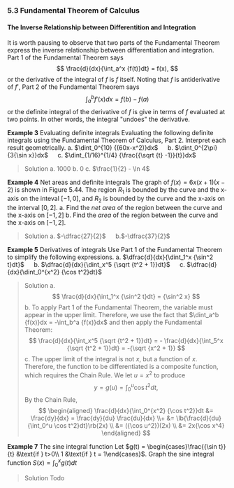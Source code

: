 ### 5.3 Fundamental Theorem of Calculus

#### The Inverse Relationship between Differentition and Integration
It is worth pausing to observe that two parts of the Fundamental Theorem express the inverse relationship between differentiation and integration. Part 1 of the Fundamental Theorem says
$$
\frac{d}{dx}{\int_a^x {f(t)}dt} = f(x),
$$
or the derivative of the integral of $f$ is $f$ itself.
Noting that $f$ is antiderivative of $f'$, Part 2 of the Fundamental Theorem says
$$
\int_a^b {f'(x)}dx = f(b) - f(a)
$$
or the definite integral of the derivative of $f$ is give in terms of $f$ evaluated at two points. In other words, the integral "undoes" the derivative.


**Example 3** Evaluating definite integrals
Evaluating the following definite integrals using the Fundamental Theorem of Calculus, Part 2. Interpret each result geometrically.
a. $\dint_0^{10} {(60x-x^2)}dx$ &emsp; b. $\dint_0^{2\pi} {3{\sin x}}dx$ &emsp; c. $\dint_{1/16}^{1/4} {\frac{{\sqrt {t} -1}}{t}}dx$
>Solution
a. $1000$ b. $0$ c. $\frac{1}{2} - \ln 4$

**Example 4** Net areas and definite integrals
The graph of $f(x) = 6x(x+1)(x-2)$ is shown in Figure 5.44. The region $R_1$ is bounded by the curve and the x-axis on the inteval $[-1, 0]$, and $R_2$ is bounded by the curve and the x-axis on the interval $[0, 2]$.
a. Find the *net area* of the region between the curve and the x-axis on $[-1, 2]$
b. Find the *area* of the region between the curve and the x-axis on $[-1, 2]$.
>Solution
a. $-\dfrac{27}{2}$ &emsp; b.$-\dfrac{37}{2}$

**Example 5** Derivatives of integrals
Use Part 1 of the Fundamental Theorem to simplify the following expressions.
a. $\dfrac{d}{dx}{\dint_1^x {\sin^2 t}dt}$ &emsp; b. $\dfrac{d}{dx}{\dint_x^5 {\sqrt {t^2 + 1}}dt}$ &emsp; c. $\dfrac{d}{dx}{\dint_0^{x^2} {\cos t^2}dt}$
>Solution
a.
$$
\frac{d}{dx}{\int_1^x {\sin^2 t}dt} = {\sin^2 x}
$$
b. To apply Part 1 of the Fundamental Theorem, the variable must appear in the upper limit. Therefore, we use the fact that $\dint_a^b {f(x)}dx = -\int_b^a {f(x)}dx$ and then apply the Fundamental Theorem:
$$
\frac{d}{dx}{\int_x^5 {\sqrt {t^2 + 1}}dt} = - \frac{d}{dx}{\int_5^x {\sqrt {t^2 + 1}}dt} = -{\sqrt {x^2 + 1}}
$$
c. The upper limit of the integral is not $x$, but a function of $x$. Therefore, the function to be differentiated is a composite function, which requires the Chain Rule. We let $u = x^2$ to produce
$$
y = g(u) = \int_0^u {{\cos t^2}}dt,
$$
By the Chain Rule,
$$
\begin{aligned}
\frac{d}{dx}{\int_0^{x^2} {\cos t^2}}dt &= \frac{dy}{dx} = \frac{dy}{du} \frac{du}{dx} \\+
&= \lb{\frac{d}{du}{\int_0^u \cos t^2}dt}\rb(2x) \\
&= ({\cos u^2})(2x) \\
&= 2x{\cos x^4}
\end{aligned}
$$

**Example 7** The sine integral function
Let $g(t) = \begin{cases}\frac{{\sin t}}{t} &\text{if } t>0\\ 1 &\text{if } t = 1\end{cases}$. Graph the sine integral function $S(x) = \int_0^x {g(t)}dt$
>Solution
Todo
